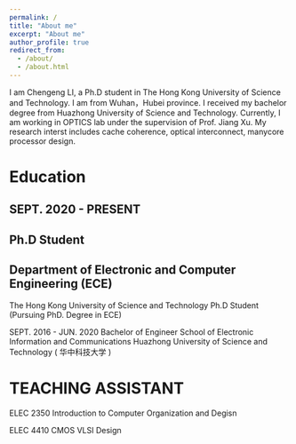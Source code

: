 ```yaml
---
permalink: /
title: "About me"
excerpt: "About me"
author_profile: true
redirect_from: 
  - /about/
  - /about.html
---
```


I am Chengeng LI, a Ph.D student in The Hong Kong University of Science and Technology. I am from Wuhan，Hubei province. I received my bachelor degree from Huazhong University of Science and Technology. Currently, I am working in OPTICS lab under the supervision of Prof. Jiang Xu. My research interst includes cache coherence, optical interconnect, manycore processor design.

Education
======
SEPT. 2020 - PRESENT 
------
Ph.D Student
------
Department of Electronic and Computer Engineering (ECE)
------
The Hong Kong University of Science and Technology Ph.D Student (Pursuing PhD. Degree in ECE)


SEPT. 2016 - JUN. 2020
Bachelor of Engineer
School of Electronic Information and Communications
Huazhong University of Science and Technology ( 华中科技大学 )


TEACHING ASSISTANT
======
ELEC 2350 Introduction to Computer Organization and Degisn

ELEC 4410 CMOS VLSI Design
